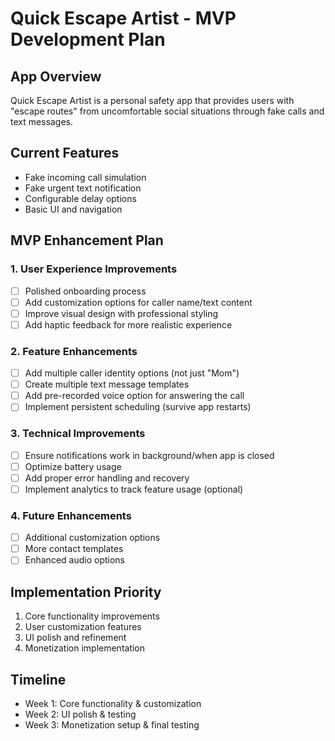 # Quick Escape Artist - MVP Development Plan

## App Overview
Quick Escape Artist is a personal safety app that provides users with "escape routes" from uncomfortable social situations through fake calls and text messages.

## Current Features
- Fake incoming call simulation
- Fake urgent text notification
- Configurable delay options
- Basic UI and navigation

## MVP Enhancement Plan

### 1. User Experience Improvements
- [ ] Polished onboarding process
- [ ] Add customization options for caller name/text content
- [ ] Improve visual design with professional styling
- [ ] Add haptic feedback for more realistic experience

### 2. Feature Enhancements
- [ ] Add multiple caller identity options (not just "Mom")
- [ ] Create multiple text message templates
- [ ] Add pre-recorded voice option for answering the call
- [ ] Implement persistent scheduling (survive app restarts)

### 3. Technical Improvements
- [ ] Ensure notifications work in background/when app is closed
- [ ] Optimize battery usage
- [ ] Add proper error handling and recovery
- [ ] Implement analytics to track feature usage (optional)

### 4. Future Enhancements
- [ ] Additional customization options
- [ ] More contact templates
- [ ] Enhanced audio options

## Implementation Priority
1. Core functionality improvements
2. User customization features
3. UI polish and refinement
4. Monetization implementation

## Timeline
- Week 1: Core functionality & customization
- Week 2: UI polish & testing
- Week 3: Monetization setup & final testing
